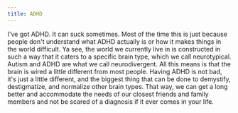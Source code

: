 ```yaml
---
title: ADHD
---
```


I've got ADHD. It can suck sometimes. Most of the time this is just because people don't understand what ADHD actually is or how it makes things in the world difficult. Ya see, the world we currently live in is constructed in such a way that it caters to a specific brain type, which we call neurotypical. Autism and ADHD are what we call neurodivergent. All this means is that the brain is wired a little different from most people. Having ADHD is not bad, it's just a little different, and the biggest thing that can be done to demystify, destigmatize, and normalize other brain types. That way, we can get a long better and accommodate the needs of our closest friends and family members and not be scared of a diagnosis if it ever comes in your life.  